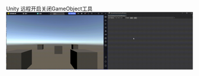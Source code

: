 Unity 远程开启关闭GameObject工具
![Image](https://github.com/mycral/RemoteHierarchy/blob/main/Doc/%E9%A3%9E%E4%B9%A620240525-020147.gif)
